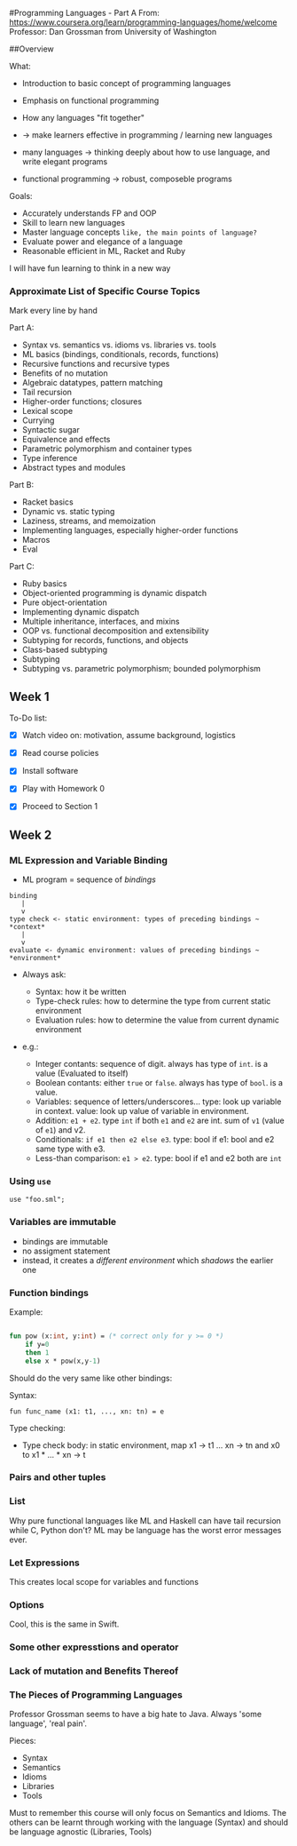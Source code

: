 #Programming Languages - Part A
From: https://www.coursera.org/learn/programming-languages/home/welcome
Professor: Dan Grossman from University of Washington

##Overview 

What:

- Introduction to basic concept of programming languages
- Emphasis on functional programming

- How any languages "fit together"
- -> make learners effective in programming / learning new languages

- many languages -> thinking deeply about how to use language, and write elegant programs
- functional programming -> robust, composeble programs


Goals:

- Accurately understands FP and OOP
- Skill to learn new languages
- Master language concepts `like, the main points of language?`
- Evaluate power and elegance of a language
- Reasonable efficient in ML, Racket and Ruby

I will have fun learning to think in a new way


### Approximate List of Specific Course Topics

Mark every line by hand

Part A:

- Syntax vs. semantics vs. idioms vs. libraries vs. tools
- ML basics (bindings, conditionals, records, functions)
- Recursive functions and recursive types
- Benefits of no mutation
- Algebraic datatypes, pattern matching
- Tail recursion
- Higher-order functions; closures
- Lexical scope
- Currying
- Syntactic sugar
- Equivalence and effects
- Parametric polymorphism and container types
- Type inference
- Abstract types and modules

Part B:

- Racket basics
- Dynamic vs. static typing
- Laziness, streams, and memoization
- Implementing languages, especially higher-order functions
- Macros
- Eval

Part C:

- Ruby basics
- Object-oriented programming is dynamic dispatch
- Pure object-orientation
- Implementing dynamic dispatch
- Multiple inheritance, interfaces, and mixins
- OOP vs. functional decomposition and extensibility
- Subtyping for records, functions, and objects
- Class-based subtyping
- Subtyping
- Subtyping vs. parametric polymorphism; bounded polymorphism

## Week 1

To-Do list:

- [x] Watch video on: motivation, assume background, logistics
- [x] Read course policies
- [x] Install software
- [x] Play with Homework 0
- [x] Proceed to Section 1


## Week 2

### ML Expression and Variable Binding

- ML program = sequence of *bindings*

```
binding
   |
   v
type check <- static environment: types of preceding bindings ~ *context*
   |
   v
evaluate <- dynamic environment: values of preceding bindings ~ *environment*
```

- Always ask:
    - Syntax: how it be written
    - Type-check rules: how to determine the type from current static environment
    - Evaluation rules: how to determine the value from current dynamic environment

- e.g.:
    - Integer contants: sequence of digit. always has type of `int`. is a value (Evaluated to itself)
    - Boolean contants: either `true` or `false`. always has type of `bool`. is a value.
    - Variables: sequence of letters/underscores... type: look up variable in context.
    value: look up value of variable in environment.
    - Addition: `e1 + e2`. type `int` if both `e1` and `e2` are int. sum of `v1` (value of `e1`) and v2.
    - Conditionals: `if e1 then e2 else e3`. type: bool if e1: bool and e2 same type with e3.
    - Less-than comparison: `e1 > e2`. type: bool if e1 and e2 both are `int`

### Using `use`

`use "foo.sml";`

### Variables are immutable

- bindings are immutable
- no assigment statement
- instead, it creates a *different environment* which *shadows* the earlier one

### Function bindings

Example:

```sml

fun pow (x:int, y:int) = (* correct only for y >= 0 *)
    if y=0
    then 1
    else x * pow(x,y-1)
```

Should do the very same like other bindings:

Syntax:

`fun func_name (x1: t1, ..., xn: tn) = e`

Type checking:

- Type check body: in static environment, map x1 -> t1 ... xn -> tn and x0 to x1 * ... * xn -> t


### Pairs and other tuples
### List

Why pure functional languages like ML and Haskell can have tail recursion while C, Python don't?
ML may be language has the worst error messages ever.

### Let Expressions

This creates local scope for variables and functions

### Options

Cool, this is the same in Swift.

### Some other expresstions and operator
### Lack of mutation and Benefits Thereof
### The Pieces of Programming Languages

Professor Grossman seems to have a big hate to Java. Always 'some language', 'real pain'.

Pieces:

- Syntax
- Semantics
- Idioms
- Libraries
- Tools

Must to remember this course will only focus on Semantics and Idioms. The others can be learnt
through working with the language (Syntax) and should be language agnostic (Libraries, Tools)
